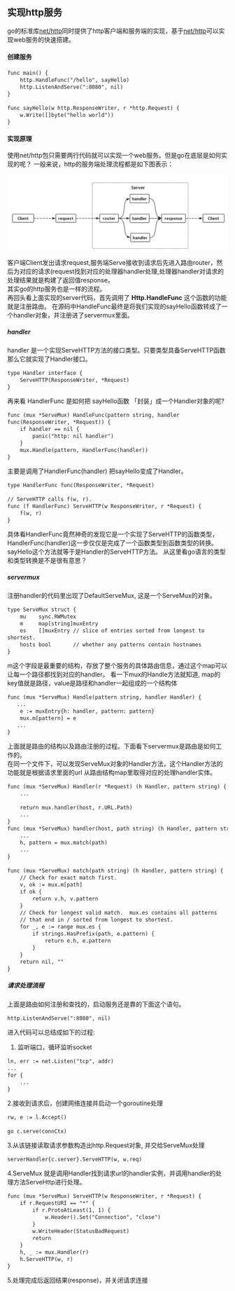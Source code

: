 ## 实现http服务
go的标准库[net/http](https://godoc.org/net/http)同时提供了http客户端和服务端的实现，基于[net/http](https://godoc.org/net/http)可以实现web服务的快速搭建。

#### 创建服务

```
func main() {
    http.HandleFunc("/hello", sayHello)
    http.ListenAndServe(":8080", nil)
}

func sayHello(w http.ResponseWriter, r *http.Request) {
    w.Write([]byte("hello world"))
}

```

#### 实现原理
使用net/http包只需要两行代码就可以实现一个web服务。但是go在底层是如何实现的呢？
一般来说，http的服务端处理流程都是如下图表示：

![http请求处理](../assets/images/http.png)

客户端Client发出请求request,服务端Serve接收到请求后先进入路由router，然后为对应的请求(request找到对应的处理器handler处理,处理器handler对请求的处理结果就是构建了返回值response。
<br/>
其实go的http服务也是一样的流程。<br/>
再回头看上面实现的server代码，首先调用了 **Http.HandleFunc**
这个函数的功能就是注册路由。
在源码中HandleFunc最终是将我们实现的sayHello函数转成了一个handler对象，并注册进了servermux里面。

##### handler
handler 是一个实现ServeHTTP方法的接口类型。只要类型具备ServeHTTP函数那么它就实现了Handler接口。

```
type Handler interface {
    ServeHTTP(ResponseWriter, *Request)
}
```

再来看 HandlerFunc 是如何把 sayHello函数 「封装」成一个Handler对象的呢?

```
func (mux *ServeMux) HandleFunc(pattern string, handler func(ResponseWriter, *Request)) {
	if handler == nil {
		panic("http: nil handler")
	}
	mux.Handle(pattern, HandlerFunc(handler))
}
```

主要是调用了HandlerFunc(handler) 把sayHello变成了Handler。

```
type HandlerFunc func(ResponseWriter, *Request)

// ServeHTTP calls f(w, r).
func (f HandlerFunc) ServeHTTP(w ResponseWriter, r *Request) {
	f(w, r)
}
```

具体看HandlerFunc竟然神奇的发现它是一个实现了ServeHTTP的函数类型，HandlerFunc(handler)这一步仅仅是完成了一个函数类型到函数类型的转换。sayHello这个方法就等于是Handler的ServeHTTP方法。
从这里看go语言的类型和类型转换是不是很有意思？

##### servermux
注册handler的代码里出现了DefaultServeMux, 这是一个ServeMux的对象。

```
type ServeMux struct {
	mu    sync.RWMutex
	m     map[string]muxEntry
	es    []muxEntry // slice of entries sorted from longest to shortest.
	hosts bool       // whether any patterns contain hostnames
}
```

m这个字段是最重要的结构，存放了整个服务的具体路由信息，通过这个map可以让每一个路径都找到对应的handler。
看一下mux的Handle方法就知道,  map的key值就是路径，value是路径和handler一起组成的一个结构体

```
func (mux *ServeMux) Handle(pattern string, handler Handler) {
   ...
    e := muxEntry{h: handler, pattern: pattern}
    mux.m[pattern] = e
   ...
}
```

上面就是路由的结构以及路由注册的过程。下面看下servermux是路由是如何工作的。<br/>
在同一个文件下，可以发现ServeMux对象的Handler方法，这个Handler方法的功能就是根据请求里面的url 从路由结构map里取得对应的处理handler实体。

```
func (mux *ServeMux) Handler(r *Request) (h Handler, pattern string) {
    ...
    
    return mux.handler(host, r.URL.Path)
    ...
}
func (mux *ServeMux) handler(host, path string) (h Handler, pattern string) {
    ...
    h, pattern = mux.match(path)
    ...
}

func (mux *ServeMux) match(path string) (h Handler, pattern string) {
    // Check for exact match first.
    v, ok := mux.m[path]
    if ok {
        return v.h, v.pattern
    }
    // Check for longest valid match.  mux.es contains all patterns
    // that end in / sorted from longest to shortest.
    for _, e := range mux.es {
        if strings.HasPrefix(path, e.pattern) {
            return e.h, e.pattern
        }
    }
    return nil, ""
}
```

##### 请求处理流程
上面是路由如何注册和查找的，启动服务还是靠的下面这个语句。

```
http.ListenAndServe(":8080", nil)
```

进入代码可以总结成如下的过程:
1. 监听端口，循环监听socket

```
ln, err := net.Listen("tcp", addr)
...
for {
    ...
}
```

2.接收到请求后，创建网络连接并启动一个goroutine处理

```
rw, e := l.Accept()

go c.serve(connCtx)

```

3.从该链接读取请求参数构造出http.Request对象, 并交给ServeMux处理

```
serverHandler{c.server}.ServeHTTP(w, w.req)
```

4.ServeMux 就是调用Handler找到请求url的handler实例，并调用handler的处理方法ServeHttp进行处理。

```
func (mux *ServeMux) ServeHTTP(w ResponseWriter, r *Request) {
    if r.RequestURI == "*" {
        if r.ProtoAtLeast(1, 1) {
            w.Header().Set("Connection", "close")
        }
        w.WriteHeader(StatusBadRequest)
        return
    }
    h, _ := mux.Handler(r)
    h.ServeHTTP(w, r)
}
```

5.处理完成后返回结果(response)，并关闭请求连接